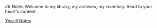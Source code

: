 <head>
  <title>Wanderer's Archive</title>
</head>
## Notes
Welcome to my library, my archives, my inventory. Read to your heart's content.

[Year 9 Notes](/notes/year-9.md)
